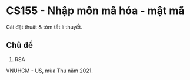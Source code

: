 # CS155 - Nhập môn mã hóa - mật mã

Cài đặt thuật & tóm tắt lí thuyết.

## Chủ đề
1. RSA

VNUHCM - US, mùa Thu năm 2021.
